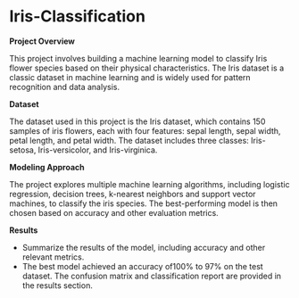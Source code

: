 # Iris-Classification

**Project Overview**

This project involves building a machine learning model to classify Iris flower species based on their physical characteristics. The Iris dataset is a classic dataset in machine learning and is widely used for pattern recognition and data analysis.

**Dataset**

The dataset used in this project is the Iris dataset, which contains 150 samples of iris flowers, each with four features: sepal length, sepal width, petal length, and petal width. The dataset includes three classes: Iris-setosa, Iris-versicolor, and Iris-virginica.

**Modeling Approach**

The project explores multiple machine learning algorithms, including logistic regression, decision trees, k-nearest neighbors and support vector machines, to classify the iris species. The best-performing model is then chosen based on accuracy and other evaluation metrics.

**Results**

* Summarize the results of the model, including accuracy and other relevant metrics.
* The best model achieved an accuracy of100% to 97% on the test dataset. The confusion matrix and classification report are provided in the results section.
